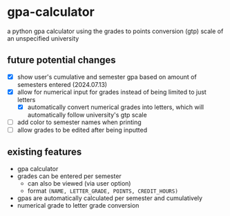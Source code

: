# gpa-calculator

a python gpa calculator using the grades to points conversion (gtp) scale of an unspecified university

## future potential changes
- [x] show user's cumulative and semester gpa based on amount of semesters entered (2024.07.13)
- [x] allow for numerical input for grades instead of being limited to just letters
   - [x] automatically convert numerical grades into letters, which will automatically follow university's gtp scale
- [ ] add color to semester names when printing
- [ ] allow grades to be edited after being inputted

## existing features
* gpa calculator
* grades can be entered per semester
   * can also be viewed (via user option)
   * format `(NAME, LETTER_GRADE, POINTS, CREDIT_HOURS)`
* gpas are automatically calculated per semester and cumulatively
* numerical grade to letter grade conversion